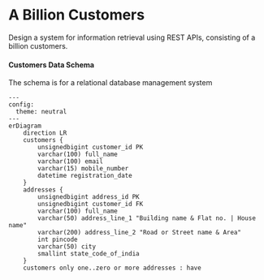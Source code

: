 # A Billion Customers
Design a system for information retrieval using REST APIs, consisting of a billion customers.

#### Customers Data Schema
The schema is for a relational database management system

```mermaid
---
config:
  theme: neutral
---
erDiagram
    direction LR
    customers {
        unsignedbigint customer_id PK
        varchar(100) full_name
        varchar(100) email
        varchar(15) mobile_number
        datetime registration_date
    }
    addresses {
        unsignedbigint address_id PK
        unsignedbigint customer_id FK
        varchar(100) full_name
        varchar(50) address_line_1 "Building name & Flat no. | House name"
        varchar(200) address_line_2 "Road or Street name & Area"
        int pincode
        varchar(50) city
        smallint state_code_of_india
    }
    customers only one..zero or more addresses : have
```
